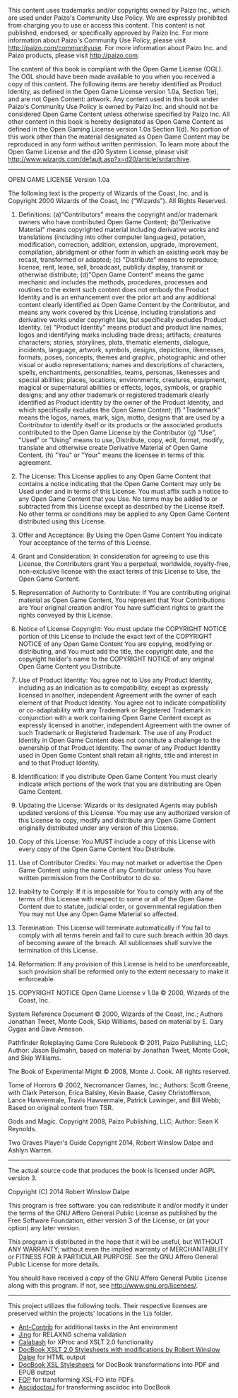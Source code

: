 This content uses trademarks and/or copyrights owned by Paizo Inc., 
which are used under Paizo's Community Use Policy. We are expressly 
prohibited from charging you to use or access this content. This content 
is not published, endorsed, or specifically approved by Paizo Inc. For 
more information about Paizo's Community Use Policy, please visit 
<http://paizo.com/communityuse>. For more information about Paizo Inc. 
and Paizo products, please visit <http://paizo.com>. 

The content of this book is compliant with the Open Game License (OGL). 
The OGL should have been made available to you when you received a copy 
of this content. The following items are hereby identified as Product Identity, 
as defined in the Open Game License version 1.0a, Section 1(e), and are not Open
Content: artwork. Any content used in this book under Paizo's Community Use 
Policy is owned by Paizo Inc. and should not be considered Open Game Content 
unless otherwise specified by Paizo Inc. All other content in this book is 
hereby designated as Open Game Content as defined in the Open Gaming License 
version 1.0a Section 1(d). No portion of this work other than the material 
designated as Open Game Content may be reproduced in any form without written 
permission. To learn more about the Open Game License and the d20 System 
License, please visit 
<http://www.wizards.com/default.asp?x=d20/article/srdarchive>.


------------------------------------------------------------------------


OPEN GAME LICENSE Version 1.0a

The following text is the property of Wizards of the Coast, Inc. and is 
Copyright 2000 Wizards of the Coast, Inc ("Wizards"). All Rights 
Reserved.

1. Definitions: (a)"Contributors" means the copyright and/or trademark 
owners who have contributed Open Game Content; (b)"Derivative Material" 
means copyrighted material including derivative works and translations 
(including into other computer languages), potation, modification, 
correction, addition, extension, upgrade, improvement, compilation, 
abridgment or other form in which an existing work may be recast, 
transformed or adapted; (c) "Distribute" means to reproduce, license, 
rent, lease, sell, broadcast, publicly display, transmit or otherwise 
distribute; (d)"Open Game Content" means the game mechanic and includes 
the methods, procedures, processes and routines to the extent such 
content does not embody the Product Identity and is an enhancement over 
the prior art and any additional content clearly identified as Open Game 
Content by the Contributor, and means any work covered by this License, 
including translations and derivative works under copyright law, but 
specifically excludes Product Identity. (e) "Product Identity" means 
product and product line names, logos and identifying marks including 
trade dress; artifacts; creatures characters; stories, storylines, 
plots, thematic elements, dialogue, incidents, language, artwork, 
symbols, designs, depictions, likenesses, formats, poses, concepts, 
themes and graphic, photographic and other visual or audio 
representations; names and descriptions of characters, spells, 
enchantments, personalities, teams, personas, likenesses and special 
abilities; places, locations, environments, creatures, equipment, 
magical or supernatural abilities or effects, logos, symbols, or graphic 
designs; and any other trademark or registered trademark clearly 
identified as Product identity by the owner of the Product Identity, and 
which specifically excludes the Open Game Content; (f) "Trademark" means 
the logos, names, mark, sign, motto, designs that are used by a 
Contributor to identify itself or its products or the associated 
products contributed to the Open Game License by the Contributor (g) 
"Use", "Used" or "Using" means to use, Distribute, copy, edit, format, 
modify, translate and otherwise create Derivative Material of Open Game 
Content. (h) "You" or "Your" means the licensee in terms of this 
agreement.

2. The License: This License applies to any Open Game Content that 
contains a notice indicating that the Open Game Content may only be Used 
under and in terms of this License. You must affix such a notice to any 
Open Game Content that you Use. No terms may be added to or subtracted 
from this License except as described by the License itself. No other 
terms or conditions may be applied to any Open Game Content distributed 
using this License.

3. Offer and Acceptance: By Using the Open Game Content You indicate 
Your acceptance of the terms of this License.

4. Grant and Consideration: In consideration for agreeing to use this 
License, the Contributors grant You a perpetual, worldwide, 
royalty-free, non-exclusive license with the exact terms of this License 
to Use, the Open Game Content.

5. Representation of Authority to Contribute: If You are contributing 
original material as Open Game Content, You represent that Your 
Contributions are Your original creation and/or You have sufficient 
rights to grant the rights conveyed by this License.

6. Notice of License Copyright: You must update the COPYRIGHT NOTICE 
portion of this License to include the exact text of the COPYRIGHT 
NOTICE of any Open Game Content You are copying, modifying or 
distributing, and You must add the title, the copyright date, and the 
copyright holder's name to the COPYRIGHT NOTICE of any original Open 
Game Content you Distribute.

7. Use of Product Identity: You agree not to Use any Product Identity, 
including as an indication as to compatibility, except as expressly 
licensed in another, independent Agreement with the owner of each 
element of that Product Identity. You agree not to indicate 
compatibility or co-adaptability with any Trademark or Registered 
Trademark in conjunction with a work containing Open Game Content except 
as expressly licensed in another, independent Agreement with the owner 
of such Trademark or Registered Trademark. The use of any Product 
Identity in Open Game Content does not constitute a challenge to the 
ownership of that Product Identity. The owner of any Product Identity 
used in Open Game Content shall retain all rights, title and interest in 
and to that Product Identity.

8. Identification: If you distribute Open Game Content You must clearly 
indicate which portions of the work that you are distributing are Open 
Game Content.

9. Updating the License: Wizards or its designated Agents may publish 
updated versions of this License. You may use any authorized version of 
this License to copy, modify and distribute any Open Game Content 
originally distributed under any version of this License.

10. Copy of this License: You MUST include a copy of this License with 
every copy of the Open Game Content You Distribute.

11. Use of Contributor Credits: You may not market or advertise the Open 
Game Content using the name of any Contributor unless You have written 
permission from the Contributor to do so.

12. Inability to Comply: If it is impossible for You to comply with any 
of the terms of this License with respect to some or all of the Open 
Game Content due to statute, judicial order, or governmental regulation 
then You may not Use any Open Game Material so affected.

13. Termination: This License will terminate automatically if You fail 
to comply with all terms herein and fail to cure such breach within 30 
days of becoming aware of the breach. All sublicenses shall survive the 
termination of this License.

14. Reformation: If any provision of this License is held to be 
unenforceable, such provision shall be reformed only to the extent 
necessary to make it enforceable.

15. COPYRIGHT NOTICE
Open Game License v 1.0a © 2000, Wizards of the Coast, Inc.

System Reference Document © 2000, Wizards of the Coast, Inc.; Authors 
Jonathan Tweet, Monte Cook, Skip Williams, based on material by E. Gary 
Gygax and Dave Arneson.

Pathfinder Roleplaying Game Core Rulebook © 2011, Paizo Publishing, LLC; 
Author: Jason Bulmahn, based on material by Jonathan Tweet, Monte Cook, 
and Skip Williams.

The Book of Experimental Might © 2008, Monte J. Cook. All rights 
reserved.

Tome of Horrors © 2002, Necromancer Games, Inc.; Authors: Scott Greene, 
with Clark Peterson, Erica Balsley, Kevin Baase, Casey Christofferson, 
Lance Hawvermale, Travis Hawvermale, Patrick Lawinger, and Bill Webb; 
Based on original content from TSR.

Gods and Magic. Copyright 2008, Paizo Publishing, LLC; Author: Sean K 
Reynolds.

Two Graves Player's Guide Copyright 2014, Robert Winslow Dalpe and 
Ashlyn Warren.


------------------------------------------------------------------------


The actual source code that produces the book is licensed under AGPL version 3.

Copyright (C) 2014 Robert Winslow Dalpe

This program is free software: you can redistribute it and/or modify
it under the terms of the GNU Affero General Public License as published by
the Free Software Foundation, either version 3 of the License, or
(at your option) any later version.

This program is distributed in the hope that it will be useful,
but WITHOUT ANY WARRANTY; without even the implied warranty of
MERCHANTABILITY or FITNESS FOR A PARTICULAR PURPOSE.  See the
GNU Affero General Public License for more details.

You should have received a copy of the GNU Affero General Public License
along with this program.  If not, see <http://www.gnu.org/licenses/>.


------------------------------------------------------------------------


This project utilizes the following tools. Their respective licenses are 
preserved within the projects' locations in the `lib` folder.

 - [Ant-Contrib][4] for additional tasks in the Ant environment
 - [Jing][5] for RELAXNG schema validation
 - [Calabash][7] for XProc and XSLT 2.0 functionality
 - [DocBook XSLT 2.0 Stylesheets with modifications by Robert Winslow Dalpe][8]
for HTML output 
 - [DocBook XSL Stylesheets][2] for DocBook transformations into PDF and 
EPUB output
 - [FOP][6] for transforming XSL-FO into PDFs
 - [AsciidoctorJ][9] for transforming asciidoc into DocBook 

[1]: http://www.docbook.org/
[2]: http://docbook.sourceforge.net/
[3]: http://ant.apache.org/
[4]: http://ant-contrib.sourceforge.net/
[5]: https://code.google.com/p/jing-trang/
[6]: http://xmlgraphics.apache.org/fop/
[7]: http://xmlcalabash.com/
[8]: https://github.com/rwdalpe/xslt20-stylesheets
[9]: http://asciidoctor.org/ 